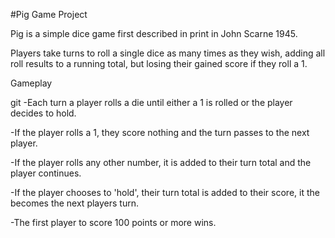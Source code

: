 #Pig Game Project

Pig is a simple dice game first described in print in John Scarne 1945.

Players take turns to roll a single dice as many times as they wish, adding all roll results to a running total, but losing their gained score if they roll a 1.

Gameplay

git -Each turn a player rolls a die until either a 1 is rolled or the player decides to hold.

-If the player rolls a 1, they score nothing and the turn passes to the next player.

-If the player rolls any other number, it is added to their turn total and the player continues.

-If the player chooses to 'hold', their turn total is added to their score, it the becomes the next players turn.

-The first player to score 100 points or more wins.
